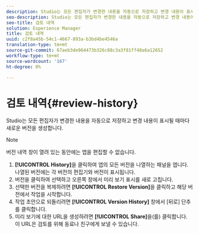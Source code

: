 ```yaml
---
description: Studio는 모든 편집자가 변경한 내용을 자동으로 저장하고 변경 내용이 표시될 때마다 새로운 버전을 생성합니다.
seo-description: Studio는 모든 편집자가 변경한 내용을 자동으로 저장하고 변경 내용이 표시될 때마다 새로운 버전을 생성합니다.
seo-title: 검토 내역
solution: Experience Manager
title: 검토 내역
uuid: c2f8a45b-54c1-4667-893a-b3bd4be4546a
translation-type: tm+mt
source-git-commit: 67aeb3de964473b326c88c3a3f81ff48a6a12652
workflow-type: tm+mt
source-wordcount: '167'
ht-degree: 0%

---
```



# 검토 내역{#review-history}

Studio는 모든 편집자가 변경한 내용을 자동으로 저장하고 변경 내용이 표시될 때마다 새로운 버전을 생성합니다.

>[!NOTE]
>
>버전 내역 창이 열려 있는 동안에는 앱을 편집할 수 없습니다.

1. **[!UICONTROL History]**&#x200B;을 클릭하여 앱의 모든 버전을 나열하는 패널을 엽니다. 나열된 버전에는 각 버전의 편집기와 버전이 표시됩니다.
1. 버전을 클릭하여 선택하고 오른쪽 창에서 미리 보기 표시를 새로 고칩니다.
1. 선택한 버전을 복제하려면 **[!UICONTROL Restore Version]**&#x200B;을 클릭하고 해당 버전에서 작업을 시작합니다.
1. 작업 초안으로 되돌리려면 **[!UICONTROL Version History]** 창에서 [뒤로] 단추를 클릭합니다.
1. 미리 보기에 대한 URL을 생성하려면 **[!UICONTROL Share]**&#x200B;을(를) 클릭합니다. 이 URL은 검토를 위해 동료나 친구에게 보낼 수 있습니다.
